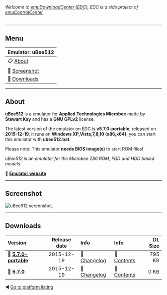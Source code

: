 ###### Welcome to [emuDownloadCenter (EDC)](https://github.com/PhoenixInteractiveNL/emuDownloadCenter/wiki/), EDC is a side project of [emuControlCenter](https://github.com/PhoenixInteractiveNL/emuControlCenter/wiki/)
***
## Menu
| **Emulator: uBee512** |
|:---------|
| :clipboard: [About](#about) |
| :sunrise: [Screenshot](#screenshot) |
| :floppy_disk: [Downloads](#downloads) |
***
## About
**uBee512** is a emulator for **Applied Technologies Microbee** made by **Stewart Kay** and has a **GNU GPLv2** license.

The latest version of the emulator on EDC is **v5.7.0-portable**, released on **2015-12-19**, it runs on **Windows XP,Vista,7,8,10 (x86,x64)**, you can start this emulator with **ubee512.bat**.

Please note: This emulator **needs BIOS image(s)** to start ROM files!

_uBee512 is an emulator for the Microbee Z80 ROM, FDD and HDD based models._

:link: [**Emulator website**](http://www.microbee-mspp.org.au/repository)
***
## Screenshot
![](https://raw.githubusercontent.com/PhoenixInteractiveNL/emuDownloadCenter/master/hooks/ubee512/screen.jpg "uBee512 screenshot.")
***
## Downloads
| Version  | Release date  | Info       | Info       | DL Size    |
|:---------|:-------------:|:-----------|:-----------|-----------:|
| :floppy_disk: [**5.7.0-portable**](https://github.com/PhoenixInteractiveNL/edc-repo0004/raw/master/ubee512/5.7.0-portable.7z) | 2015-12-19 | :page_facing_up: [Changelog](https://github.com/PhoenixInteractiveNL/edc-repo0004/blob/master/ubee512/5.7.0-portable_changelog.txt) | :mag_right: [Contents](https://github.com/PhoenixInteractiveNL/edc-repo0004/blob/master/ubee512/5.7.0-portable_contents.txt) | 795 KB |
| :floppy_disk: [**5.7.0**](https://github.com/PhoenixInteractiveNL/edc-repo0003/raw/master/ubee512/5.7.0.7z) | 2015-12-19 | :page_facing_up: [Changelog](https://github.com/PhoenixInteractiveNL/edc-repo0003/blob/master/ubee512/5.7.0_changelog.txt) | :mag_right: [Contents](https://github.com/PhoenixInteractiveNL/edc-repo0003/blob/master/ubee512/5.7.0_contents.txt) | 0 KB |

:arrow_backward: [Go to platform listing](https://github.com/PhoenixInteractiveNL/emuDownloadCenter/wiki/EDC-Platform-List)
